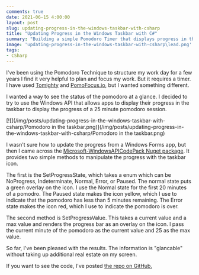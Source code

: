 ```yaml
---
comments: true
date: 2021-06-15 4:00:00
layout: post
slug: updating-progress-in-the-windows-taskbar-with-csharp
title: "Updating Progress in the Windows Taskbar with C#"
summary: "Building a simple Pomodoro Timer that displays progress in the Taskbar"
image: 'updating-progress-in-the-windows-taskbar-with-csharp\lead.png' 
tags:
- CSharp
---
```


I've been using the Pomodoro Technique to structure my work day for a few years I find it very helpful to plan and focus my work. But it requires a timer. I have used [Tomighty](https://tomighty.github.io/) and [PomoFocus.io](https://pomofocus.io/), but I wanted something different.

I wanted a way to see the status of the pomodoro at a glance. I decided to try to use the Windows API that allows apps to display their progress in the taskbar to display the progress of a 25 minute pomodoro session. 

[![](/img/posts/updating-progress-in-the-windows-taskbar-with-csharp/Pomodoro in the taskbar.png)](/img/posts/updating-progress-in-the-windows-taskbar-with-csharp/Pomodoro in the taskbar.png)

I wasn't sure how to update the progress from a Windows Forms app, but then I came across the [Microsoft-WindowsAPICodePack Nuget package](https://www.nuget.org/packages/Microsoft-WindowsAPICodePack-Core/). It provides two simple methods to manipulate the progress with the taskbar icon. 

The first is the SetProgressState, which takes a enum which can be NoProgress, Indeterminate, Normal, Error, or Paused. The normal state puts a green overlay on the icon. I use the Normal state for the first 20 minutes of a pomodro. The Paused state makes the icon yellow, which I use to indicate that the pomodoro has less than 5 minutes remaining. The Error state makes the icon red, which I use to indicate the pomodoro is over.

The second method is SetProgressValue. This takes a current value and a max value and renders the progress bar as an overlay on the icon. I pass the current minute of the pomodoro as the current value and 25 as the max value. 

So far, I've been pleased with the results. The information is "glancable" without taking up additional real estate on my screen. 

If you want to see the code, I've posted [the repo on GitHub.](https://github.com/pottereric/PomodoroProgressBar)

